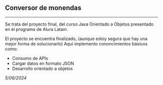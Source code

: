## Conversor de monendas
-----
Se trata del proyecto final, del curso Java Orientado a Objetos presentado en el programa de Alura Latam.

El proyecto se encuentra finalizado, (aunque estoy segura que hay una mejor forma de solucionarlo)
Aquí implemento cononcimientos básicos como:
- Consumo de APIs
- Cargar datos en formato JSON
- Desarrollo orientado a objetos

_5/06/2024_
